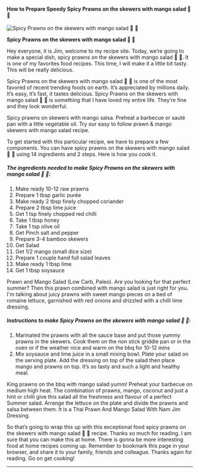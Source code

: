             

#### How to Prepare Speedy Spicy Prawns on the skewers with mango salad 🥗 🦐

![Spicy Prawns on the skewers with mango salad 🥗 🦐](https://img-global.cpcdn.com/recipes/42ec6825c6e40450/751x532cq70/spicy-prawns-on-the-skewers-with-mango-salad-%f0%9f%a5%97-%f0%9f%a6%90-recipe-main-photo.jpg)

**Spicy Prawns on the skewers with mango salad 🥗 🦐**

Hey everyone, it is Jim, welcome to my recipe site. Today, we’re going to make a special dish, spicy prawns on the skewers with mango salad 🥗 🦐. It is one of my favorites food recipes. This time, I will make it a little bit tasty. This will be really delicious.

Spicy Prawns on the skewers with mango salad 🥗 🦐 is one of the most favored of recent trending foods on earth. It’s appreciated by millions daily. It’s easy, it’s fast, it tastes delicious. Spicy Prawns on the skewers with mango salad 🥗 🦐 is something that I have loved my entire life. They’re fine and they look wonderful.

Spicy prawns on skewers with mango salsa. Preheat a barbecue or sauté pan with a little vegetable oil. Try our easy to follow prawn & mango skewers with mango salad recipe.

To get started with this particular recipe, we have to prepare a few components. You can have spicy prawns on the skewers with mango salad 🥗 🦐 using 14 ingredients and 2 steps. Here is how you cook it.

##### The ingredients needed to make Spicy Prawns on the skewers with mango salad 🥗 🦐:

1.  Make ready 10-12 raw prawns
2.  Prepare 1 tbsp garlic purée
3.  Make ready 2 tbsp finely chopped coriander
4.  Prepare 2 tbsp lime juice
5.  Get 1 tsp finely chopped red chilli
6.  Take 1 tbsp honey
7.  Take 1 tsp olive oil
8.  Get Pinch salt and pepper
9.  Prepare 3-4 bamboo skewers
10.  Get Salad
11.  Get 1/2 mango (small dice size)
12.  Prepare 1 couple hand full salad leaves
13.  Make ready 1 tbsp lime
14.  Get 1 tbsp soysauce

Prawn and Mango Salad (Low Carb, Paleo). Are you looking for that perfect summer? Then this prawn combined with mango salad is just right for you. I'm talking about juicy prawns with sweet mango pieces on a bed of romaine lettuce, garnished with red onions and drizzled with a chilli lime dressing.

##### Instructions to make Spicy Prawns on the skewers with mango salad 🥗 🦐:

1.  Marinated the prawns with all the sauce base and put those yummy prawns in the skewers. Cook them on the non stick griddle pan or in the oven or if the weather nice and warm on the bbq for 10-12 mins
2.  Mix soysauce and lime juice in a small mixing bowl. Plate your salad on the serving plate. Add the dressing on top of the salad then place mango and prawns on top. It’s so tasty and such a light and healthy meal.

King prawns on the bbq with mango salad.yumm! Preheat your barbecue on medium high heat. The combination of prawns, mango, coconut and just a hint or chilli give this salad all the freshness and flavour of a perfect Summer salad. Arrange the lettuce on the plate and divide the prawns and salsa between them. It is a Thai Prawn And Mango Salad With Nam Jim Dressing.

So that’s going to wrap this up with this exceptional food spicy prawns on the skewers with mango salad 🥗 🦐 recipe. Thanks so much for reading. I am sure that you can make this at home. There is gonna be more interesting food at home recipes coming up. Remember to bookmark this page in your browser, and share it to your family, friends and colleague. Thanks again for reading. Go on get cooking!

* * *